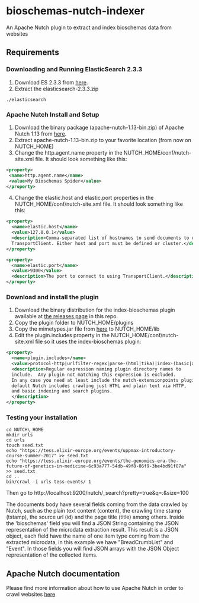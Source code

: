 # bioschemas-nutch-indexer
An Apache Nutch plugin to extract and index bioschemas data from websites

## Requirements
### Downloading and Running ElasticSearch 2.3.3
1. Download ES 2.3.3 from [here](https://www.elastic.co/downloads/past-releases/elasticsearch-2-3-3).
2. Extract the elasticsearch-2.3.3.zip
```shell
./elasticsearch
```

### Apache Nutch Install and Setup
1. Download the binary package (apache-nutch-1.13-bin.zip) of Apache Nutch 1.13 from [here](http://www.apache.org/dyn/closer.cgi/nutch/).
2. Extract apache-nutch-1.13-bin.zip to your favorite location (from now on NUTCH\_HOME)
3. Change the http.agent.name property in the NUTCH\_HOME/conf/nutch-site.xml file. It should look something like this:
```xml
<property>
 <name>http.agent.name</name>
 <value>My Bioschemas Spider</value>
</property>
```
4. Change the elastic.host and elastic.port properties in the NUTCH\_HOME/conf/nutch-site.xml file. It should look something like this:
```xml
<property>
  <name>elastic.host</name>
  <value>127.0.0.1</value>
  <description>Comma-separated list of hostnames to send documents to using
  TransportClient. Either host and port must be defined or cluster.</description>
</property>

<property> 
  <name>elastic.port</name>
  <value>9300</value>
  <description>The port to connect to using TransportClient.</description>
</property>
```

### Download and install the plugin
1. Download the binary distribution for the index-bioschemas plugin available at [the releases page](https://github.com/BioSchemas/bioschemas-nutch-indexer/releases) in this repo.
2. Copy the plugin folder to NUTCH\_HOME/plugins
3. Copy the mimetypes.jar file from [here](https://github.com/BioSchemas/bioschemas-nutch-indexer/blob/master/lib/mimetypes.jar) to NUTCH\_HOME/lib
4. Edit the plugin.includes property in the NUTCH\_HOME/conf/nutch-site.xml file so it uses the index-bioschemas plugin:
```xml
<property>
  <name>plugin.includes</name>
  <value>protocol-http|urlfilter-regex|parse-(html|tika)|index-(basic|anchor|bioschemas)|scoring-opic|urlnormalizer-(pass|regex|basic)</value>
  <description>Regular expression naming plugin directory names to
  include.  Any plugin not matching this expression is excluded.
  In any case you need at least include the nutch-extensionpoints plugin. By
  default Nutch includes crawling just HTML and plain text via HTTP,
  and basic indexing and search plugins.
  </description>
</property>
```

### Testing your installation
```shell
cd NUTCH\_HOME
mkdir urls
cd urls
touch seed.txt
echo "https://tess.elixir-europe.org/events/uppmax-introductory-course-summer-2017" >> seed.txt
echo "https://tess.elixir-europe.org/events/the-genomics-era-the-future-of-genetics-in-medicine-6c93a777-54db-49f8-86f9-3be4bd91f87a" >> seed.txt
cd ..
bin/crawl -i urls tess-events/ 1
```
Then go to http://localhost:9200/nutch/_search?pretty=true&q=*:*&size=100

The documents body have several fields coming from the data crawled by Nutch, such as the plain text content (content), the crawling time stamp (tstamp), the source url (id) and the page title (title) among others. Inside the 'bioschemas' field you will find a JSON String containing the JSON representation of the microdata extraction result. This result is a JSON object, each field have the name of one item type coming from the extracted microdata, in this example we have "BreadCrumbList" and "Event". In those fields you will find JSON arrays with the JSON Object representation of the collected items.

## Apache Nutch documentation
Please find more information about how to use Apache Nutch in order to crawl websites [here](https://wiki.apache.org/nutch/NutchTutorial)
